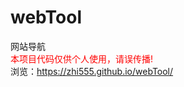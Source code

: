 # webTool
网站导航
<br />
<span style="color: red;">本项目代码仅供个人使用，请误传播!</span><br />
浏览：https://zhi555.github.io/webTool/
